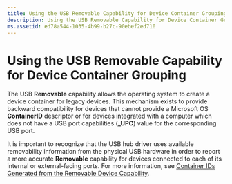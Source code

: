 ```yaml
---
title: Using the USB Removable Capability for Device Container Grouping
description: Using the USB Removable Capability for Device Container Grouping
ms.assetid: ed78a544-1035-4b99-b27c-90ebef2ed710
---
```


# Using the USB Removable Capability for Device Container Grouping


The USB **Removable** capability allows the operating system to create a device container for legacy devices. This mechanism exists to provide backward compatibility for devices that cannot provide a Microsoft OS **ContainerID** descriptor or for devices integrated with a computer which does not have a USB port capabilities (**\_UPC**) value for the corresponding USB port.

It is important to recognize that the USB hub driver uses available removability information from the physical USB hardware in order to report a more accurate **Removable** capability for devices connected to each of its internal or external-facing ports. For more information, see [Container IDs Generated from the Removable Device Capability](container-ids-generated-from-the-removable-device-capability.md).

 

 





